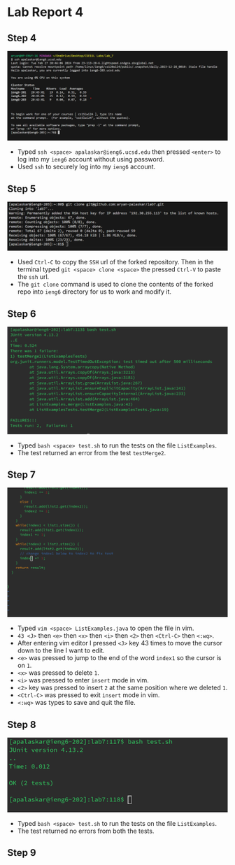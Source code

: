
# Lab Report 4
## Step 4
![Image](1lab7.png)
* Typed `ssh <space> apalaskar@ieng6.ucsd.edu` then pressed `<enter>` to log into my `ieng6` account without using password.
* Used `ssh` to securely log into my `ieng6` account. 


## Step 5
![Image](2lab7.png)
* Used `Ctrl-C` to copy the `SSH` url of the forked repository. Then in the terminal typed `git <space> clone <space>` the pressed `Ctrl-V` to paste the `ssh` url.
* The `git clone` command is used to clone the contents of the forked repo into `ieng6` directory for us to work and modify it. 


## Step 6 
![Image](3lab7.png)
* Typed `bash <space> test.sh` to run the tests on the file `ListExamples`.
* The test returned an error from the test `testMerge2`.


## Step 7
![Image](4lab7.png)
* Typed `vim <space> ListExamples.java` to open the file in vim.
* `43 <J>` then `<e>` then `<x>` then `<i>` then `<2>` then `<Ctrl-C>` then `<:wq>`.
*  After entering vim editor I pressed `<J>` key 43 times to move the cursor down to the line I want to edit.
*  `<e>` was pressed to jump to the end of the word `index1` so the cursor is on `1`.
*  `<x>` was pressed to delete `1`.
*  `<i>` was pressed to enter `insert` mode in vim.
*  `<2>` key was pressed to insert `2` at the same position where we deleted `1`.
*  `<Ctrl-C>` was pressed to exit `insert` mode in vim.
*  `<:wq>` was types to save and quit the file. 

## Step 8 
![Image](5lab7.png)
* Typed `bash <space> test.sh` to run the tests on the file `ListExamples`.
* The test returned no errors from both the tests.


## Step 9





